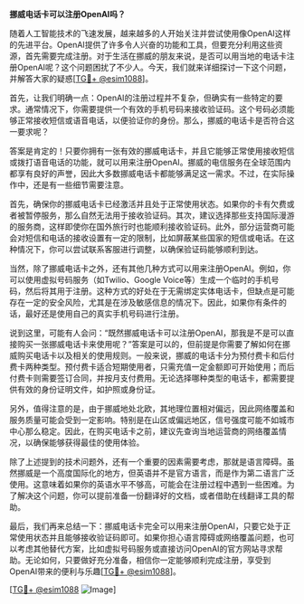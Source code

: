 **挪威电话卡可以注册OpenAI吗？**

随着人工智能技术的飞速发展，越来越多的人开始关注并尝试使用像OpenAI这样的先进平台。OpenAI提供了许多令人兴奋的功能和工具，但要充分利用这些资源，首先需要完成注册。对于生活在挪威的朋友来说，是否可以用当地的电话卡注册OpenAI呢？这个问题困扰了不少人。今天，我们就来详细探讨一下这个问题，并解答大家的疑惑[[TG💪+ @esim1088](https://t.me/s/esim1088)]。

首先，让我们明确一点：OpenAI的注册过程并不复杂，但确实有一些特定的要求。通常情况下，你需要提供一个有效的手机号码来接收验证码。这个号码必须能够正常接收短信或语音电话，以便验证你的身份。那么，挪威的电话卡是否符合这一要求呢？

答案是肯定的！只要你拥有一张有效的挪威电话卡，并且它能够正常使用接收短信或拨打语音电话的功能，就可以用来注册OpenAI。挪威的电信服务在全球范围内都享有良好的声誉，因此大多数挪威电话卡都能够满足这一需求。不过，在实际操作中，还是有一些细节需要注意。

首先，确保你的挪威电话卡已经激活并且处于正常使用状态。如果你的卡有欠费或者被暂停服务，那么自然无法用于接收验证码。其次，建议选择那些支持国际漫游的服务商，这样即使你在国外旅行时也能顺利接收验证码。此外，部分运营商可能会对短信和电话的接收设置有一定的限制，比如屏蔽某些国家的短信或电话。在这种情况下，你可以尝试联系客服进行调整，以确保验证码能够顺利到达。

当然，除了挪威电话卡之外，还有其他几种方式可以用来注册OpenAI。例如，你可以使用虚拟号码服务（如Twilio、Google Voice等）生成一个临时的手机号码，然后将其用于注册。这种方式的好处在于无需绑定实体电话卡，但缺点是可能存在一定的安全风险，尤其是在涉及敏感信息的情况下。因此，如果你有条件的话，最好还是使用自己的真实手机号码进行注册。

说到这里，可能有人会问：“既然挪威电话卡可以注册OpenAI，那我是不是可以直接购买一张挪威电话卡来使用呢？”答案是可以的，但前提是你需要了解如何在挪威购买电话卡以及相关的使用规则。一般来说，挪威的电话卡分为预付费卡和后付费卡两种类型。预付费卡适合短期使用者，只需充值一定金额即可开始使用；而后付费卡则需要签订合同，并按月支付费用。无论选择哪种类型的电话卡，都需要提供有效的身份证明文件，如护照或身份证。

另外，值得注意的是，由于挪威地处北欧，其地理位置相对偏远，因此网络覆盖和服务质量可能会受到一定影响。特别是在山区或偏远地区，信号强度可能不如城市中心那么稳定。因此，在购买电话卡之前，建议先查询当地运营商的网络覆盖情况，以确保能够获得最佳的使用体验。

除了上述提到的技术问题外，还有一个重要的因素需要考虑，那就是语言障碍。虽然挪威是一个高度国际化的地方，但英语并不是官方语言，而是作为第二语言广泛使用。这意味着如果你的英语水平不够高，可能会在注册过程中遇到一些困难。为了解决这个问题，你可以提前准备一份翻译好的文档，或者借助在线翻译工具的帮助。

最后，我们再来总结一下：挪威电话卡完全可以用来注册OpenAI，只要它处于正常使用状态并且能够接收验证码即可。如果你担心语言障碍或网络覆盖问题，也可以考虑其他替代方案，比如虚拟号码服务或直接访问OpenAI的官方网站寻求帮助。无论如何，只要做好充分准备，相信你一定能够顺利完成注册，享受到OpenAI带来的便利与乐趣[[TG💪+ @esim1088](https://t.me/s/esim1088)]。

[[TG💪+ @esim1088](https://t.me/s/esim1088) ![Image](https://i.postimg.cc/4NQfJmqS/Snipaste-2025-05-13-00-14-12.png)]